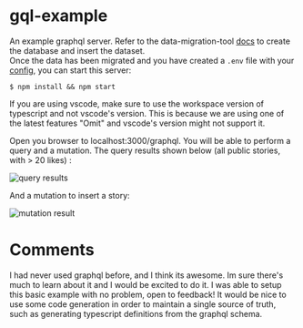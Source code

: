 # gql-example

An example graphql server. Refer to the data-migration-tool [docs](https://github.com/svegalopez/data-migration-tool#csv-to-database) to create the database and insert the dataset. <br>
Once the data has been migrated and you have created a ```.env``` file with your [config](https://github.com/svegalopez/data-migration-tool#db-configuration), you can start this server:
```
$ npm install && npm start
```

If you are using vscode, make sure to use the workspace version of typescript and not vscode's version. This is because we are using one of the latest features "Omit" and vscode's version might not support it.

Open you browser to localhost:3000/graphql. You will be able to perform a query and a mutation.
The query results shown below (all public stories, with > 20 likes) :

![query results](https://raw.githubusercontent.com/svegalopez/gql-example/master/screenshots/query.png "query results")

And a mutation to insert a story:

![mutation result](https://raw.githubusercontent.com/svegalopez/gql-example/master/screenshots/mutation.png "mutation result")


# Comments

I had never used graphql before, and I think its awesome. Im sure there's much to learn about it and I would be excited to do it. I was able to setup this basic example with no problem, open to feedback! It would be nice to use some code generation in order to maintain a single source of truth, such as generating typescript definitions from the graphql schema.
